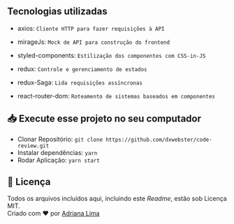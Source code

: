 ## Tecnologias utilizadas

- axios: `Cliente HTTP para fazer requisições à API`

- mirageJs: `Mock de API para construção do frontend`

- styled-components: `Estilização dos componentes com CSS-in-JS`

- redux: `Controle e gerenciamento de estados`

- redux-Saga: `Lida requisições assíncronas`

- react-router-dom: `Roteamento de sistemas baseados em componentes`


## 📥 Execute esse projeto no seu computador

- Clonar Repositório: `git clone https://github.com/dxwebster/code-review.git`
- Instalar dependências: `yarn`
- Rodar Aplicação: `yarn start`

## 📕 Licença

Todos os arquivos incluídos aqui, incluindo este _Readme_, estão sob Licença MIT.<br>
Criado com ❤ por [Adriana Lima](https://github.com/dxwebster)

